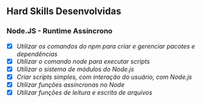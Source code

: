 ## Hard Skills Desenvolvidas

### Node.JS - Runtime Assíncrono

- [X] _Utilizar os comandos do npm para criar e gerenciar pacotes e dependências_
- [X] _Utilizar o comando node para executar scripts_
- [X] _Utilizar o sistema de módulos do Node.js_
- [X] _Criar scripts simples, com interação do usuário, com Node.js_
- [X] _Utilizar funções assíncronas no Node_
- [X] _Utilizar funções de leitura e escrita de arquivos_
